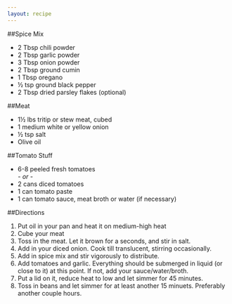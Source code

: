 ```yaml
---
layout: recipe
---
```


##Spice Mix

- 2 Tbsp chili powder
- 2 Tbsp garlic powder
- 3 Tbsp onion powder
- 2 Tbsp ground cumin
- 1 Tbsp oregano
- &frac12; tsp ground black pepper
- 2 Tbsp dried parsley flakes (optional)

##Meat

- 1&frac12; lbs tritip or stew meat, cubed
- 1 medium white or yellow onion
- &frac12; tsp salt
- Olive oil


##Tomato Stuff

- 6-8 peeled fresh tomatoes<br>
    *- or -*
- 2 cans diced tomatoes
- 1 can tomato paste
- 1 can tomato sauce, meat broth or water (if necessary)

##Directions

1. Put oil in your pan and heat it on medium-high heat
2. Cube your meat
3. Toss in the meat. Let it brown for a seconds, and stir in salt.
4. Add in your diced onion. Cook till translucent, stirring occasionally.
5. Add in spice mix and stir vigorously to distribute.
6. Add tomatoes and garlic. Everything should be submerged in liquid (or close to it) at this point. If not, add your sauce/water/broth.
7. Put a lid on it, reduce heat to low and let simmer for 45 minutes.
8. Toss in beans and let simmer for at least another 15 minuets. Preferably another couple hours.